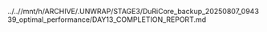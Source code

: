 ../..//mnt/h/ARCHIVE/.UNWRAP/STAGE3/DuRiCore_backup_20250807_094339_optimal_performance/DAY13_COMPLETION_REPORT.md